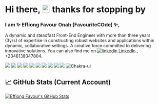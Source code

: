 <!-- More info, tips and tricks for making GitHub Profile README can be found in my article at https://towardsdatascience.com/build-a-stunning-readme-for-your-github-profile-9b80434fe5d7 -->

<!-- [![Header](https://raw.githubusercontent.com/MartinHeinz/MartinHeinz/master/readme_header.png "Header")](https://martinheinz.dev/) -->

# Hi there, <img src="https://raw.githubusercontent.com/MartinHeinz/MartinHeinz/master/wave.gif" width="25px"> thanks for stopping by

### I am ✨ Effiong Favour Onah (FavouriteCOde) ✨,
A dynamic and steadfast Front-End Engineer with more than three years (3yrs) of expertise in constructing robust websites and applications within dynamic, collaborative settings. A creative force committed to delivering innovative solutions. You can also find me on 
<a href="https://www.linkedin.com/in/favour-effiong-5943522b0/" rel="nofollow noreferrer">
  <img src="https://i.stack.imgur.com/gVE0j.png" alt="linkedin"> LinkedIn
</a>, +2348138347804.

![](https://img.shields.io/badge/Code-React-informational?style=flat&logo=react&logoColor=white&color=2bbc8a)
![](https://img.shields.io/badge/Code-JavaScript-informational?style=flat&logo=javascript&logoColor=white&color=2bbc8a)
![](https://img.shields.io/badge/Code-TypeScript-informational?style=flat&logo=typescript&logoColor=white&color=2bbc8a)
![](https://img.shields.io/badge/Code-Next-informational?style=flat&logo=NEXT&logoColor=white&color=2bbc8a)
![](https://img.shields.io/badge/Code-HTML-informational?style=flat&logo=html5&logoColor=white&color=2bbc8a)
![](https://img.shields.io/badge/Tools-CSS-informational?style=flat&logo=css3&logoColor=white&color=2bbc8a)
![](https://img.shields.io/badge/Tools-TailwindCSS-informational?style=flat&logo=tailwindcss&logoColor=white&color=2bbc8a)
![](https://img.shields.io/badge/Tools-ChakraUI-informational?style=flat&logo=chakra-ui-chakraui&logoColor=white&color=2bbc8a)
![](https://img.shields.io/badge/Tools-Bootstrap-informational?style=flat&logo=bootstrap&logoColor=white&color=2bbc8a)
![](https://img.shields.io/badge/Tools-SASS/SCSS-informational?style=flat&logo=SASS&logoColor=white&color=2bbc8a)
![Chakra-ui](https://img.shields.io/badge/Tools-chakra-%234ED1C5.svg?style=flat&logo=linux&logoColor=white&color=2bbc8a)


<!-- ## 🔧 Technologies & Tools
![](https://img.shields.io/badge/Tools-MaterialUI-informational?style=flat&logo=material-ui-materialui&logoColor=white&color=2bbc8a)
![](https://img.shields.io/badge/Tools-SemanticUI-informational?style=flat&logo=semantic-ui-react&logoColor=white&color=2bbc8a)
![](https://img.shields.io/badge/Code-Node-informational?style=flat&logo=NODE&logoColor=white&color=2bbc8a)
![](https://img.shields.io/badge/Vs-code?style=flat&logo=intellij-idea&logoColor=white&color=2bbc8a)
![](https://img.shields.io/badge/Code-MongoDB-informational?style=flat&logo=mongodb&logoColor=white&color=2bbc8a)
![](https://img.shields.io/badge/Code-Express-informational?style=flat&logo=express&logoColor=white&color=2bbc8a)
![](https://img.shields.io/badge/Tools-Jest-informational?style=flat&logo=jest&logoColor=white&color=2bbc8a)
![](https://img.shields.io/badge/Code-Python-informational?style=flat&logo=python&logoColor=white&color=2bbc8a)
![](https://img.shields.io/badge/Code-Golang-informational?style=flat&logo=go&logoColor=white&color=2bbc8a)
![](https://img.shields.io/badge/Code-Make-informational?style=flat&logo=cmake&logoColor=white&color=2bbc8a)
![](https://img.shields.io/badge/Code-Vue-informational?style=flat&logo=vue.js&logoColor=white&color=2bbc8a)
![](https://img.shields.io/badge/Shell-Bash-informational?style=flat&logo=gnu-bash&logoColor=white&color=2bbc8a)
![](https://img.shields.io/badge/Tools-PostgreSQL-informational?style=flat&logo=postgresql&logoColor=white&color=2bbc8a)
![](https://img.shields.io/badge/Tools-Docker-informational?style=flat&logo=docker&logoColor=white&color=2bbc8a)
![](https://img.shields.io/badge/Tools-Kubernetes-informational?style=flat&logo=kubernetes&logoColor=white&color=2bbc8a)
![](https://img.shields.io/badge/Tools-Red_Hat_OpenShift-informational?style=flat&logo=red-hat-open-shift&logoColor=white&color=2bbc8a)
![](https://img.shields.io/badge/Cloud-Digital_Ocean-informational?style=flat&logo=digitalocean&logoColor=white&color=2bbc8a)

![](https://img.shields.io/badge/Tools-Docker-informational?style=flat&logo=docker&logoColor=white&color=2bbc8a)
![](https://img.shields.io/badge/Tools-Kubernetes-informational?style=flat&logo=kubernetes&logoColor=white&color=2bbc8a)

 -->
 
## &#x1f4c8; GitHub Stats (Current Account)

<a href="https://github.com/Flavourite">
  <img align="center" src="https://github-readme-stats.vercel.app/api?username=Flavourite&count_private=true&show_icons=true&theme=tokyonight" alt="Effiong Favour's GitHub Stats" />
</a>

#

<!-- <a href="https://github.com/chineduogada/react-rapid-carousel">
  <img align="center" src="https://github-readme-stats.vercel.app/api/pin/?username=chineduogada&repo=react-rapid-carousel&theme=dracula" />
</a>


<a href="https://github.com/domchu/newspaper">
  <img align="center" src="https://github-readme-stats.vercel.app/api/pin/?username=chineduogada&repo=newspaper&theme=dark" />
</a>   

--

<a href="https://github.com/domchu/sr-react-dev-fulfil-exercise">
  <img align="center" src="https://github-readme-stats.vercel.app/api/pin/?username=domchu&repo=sr-react-dev-fulfil-exercise&theme=dark" />
</a>  -->


<!--
<a href="https://github.com/domchu">
  <img align="center" src="http://github-readme-streak-stats.herokuapp.com?user=domchu&theme=radical&date_format=M%20j%5B%2C%20Y%5D" /> 
</a>  -->

<!-- links to social media icons -->

<!-- icons with padding -->

<!-- [1.1]: http://i.imgur.com/tXSoThF.png (twitter icon with padding)
[2.1]: http://i.imgur.com/0o48UoR.png (github icon with padding) -->

<!-- icons without padding -->
<!-- 
[1.2]: http://i.imgur.com/wWzX9uB.png (twitter icon without padding)
[2.2]: http://i.imgur.com/9I6NRUm.png (github icon without padding)
[3.2]: https://raw.githubusercontent.com/MartinHeinz/MartinHeinz/master/linkedin-3-16.png (LinkedIn icon without padding) -->


<!-- links to your social media accounts -->

[1]: https://twitter.com/OnahOchu
[2]: https://github.com/domchu
[3]: https://www.linkedin.com/in/favour-effiong-5943522b0/


<!-- Resources -->
<!-- Icons: https://simpleicons.org/ -->
<!-- GitHub Stats: https://github.com/anuraghazra/github-readme-stats -->
<!-- Emojis: https://emojipedia.org/emoji/ -->
<!-- HTML Emojis: https://www.fileformat.info/index.htm -->
<!-- Shields: https://shields.io/ -->
<!-- Awesome GitHub Profile README: https://github.com/abhisheknaiidu/awesome-github-profile-readme -->
